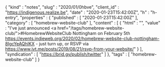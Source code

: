 {
  "kind" : "notes",
  "slug" : "2020/01/0hbve",
  "client_id" : "https://indigenous.realize.be",
  "date" : "2020-01-23T15:42:00Z",
  "h" : "h-entry",
  "properties" : {
    "published" : [ "2020-01-23T15:42:00Z" ],
    "category" : [ "homebrew-website-club" ],
    "content" : [ {
      "html" : "",
      "value" : "I've just announced <a href=\"/tags/homebrew-website-club/\">#HomebrewWebsiteClub</a> Nottingham on February 5th https://events.indieweb.org/2020/02/homebrew-website-club-nottingham-8IgcYeAQhIKX - just turn up, or RSVP via https://www.jvt.me/posts/2019/08/21/rsvp-from-your-website/"
    } ],
    "syndication" : [ "https://brid.gy/publish/twitter" ]
  },
  "tags" : [ "homebrew-website-club" ]
}
